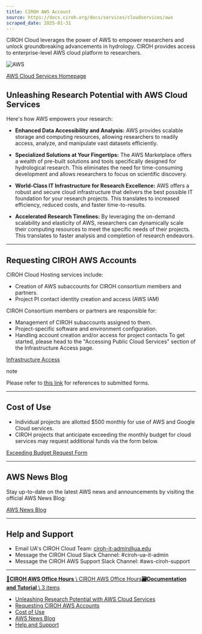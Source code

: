 ```yaml
---
title: CIROH AWS Account
source: https://docs.ciroh.org/docs/services/cloudservices/aws
scraped_date: 2025-01-31
---
```


CIROH Cloud leverages the power of AWS to empower researchers and unlock groundbreaking advancements in hydrology. CIROH provides access to enterprise-level AWS cloud platform to researchers.

![AWS](https://blog.adobe.com/en/publish/2021/08/31/media_1649ebc3fbbce0df508081913819d491fc3f7c7a9.png?width=750&format=png&optimize=medium)

[AWS Cloud Services Homepage](https://aws.amazon.com/)

## Unleashing Research Potential with AWS Cloud Services

Here's how AWS empowers your research:

- **Enhanced Data Accessibility and Analysis:** AWS provides scalable storage and computing resources, allowing researchers to readily access, analyze, and manipulate vast datasets efficiently.

- **Specialized Solutions at Your Fingertips:** The AWS Marketplace offers a wealth of pre-built solutions and tools specifically designed for hydrological research. This eliminates the need for time-consuming development and allows researchers to focus on scientific discovery.

- **World-Class IT Infrastructure for Research Excellence:** AWS offers a robust and secure cloud infrastructure that delivers the best possible IT foundation for your research projects. This translates to increased efficiency, reduced costs, and faster time-to-results.

- **Accelerated Research Timelines:** By leveraging the on-demand scalability and elasticity of AWS, researchers can dynamically scale their computing resources to meet the specific needs of their projects. This translates to faster analysis and completion of research endeavors.


* * *

## Requesting CIROH AWS Accounts

CIROH Cloud Hosting services include:

- Creation of AWS subaccounts for CIROH consortium members and partners.
- Project PI contact identity creation and access (AWS IAM)

CIROH Consortium members or partners are responsible for:

- Management of CIROH subaccounts assigned to them.
- Project-specific software and environment configuration.
- Handling account creation and/or access for project contacts
To get started, please head to the "Accessing Public Cloud Services" section of the Infrastructure Access page.

[Infrastructure Access](https://docs.ciroh.org/docs/services/access#accessing-public-cloud-services)

note

Please refer to [this link](https://github.com/CIROH-UA/NGIAB-CloudInfra/issues?q=is%3Aissue+is%3Aclosed+label%3Aaws) for references to submitted forms.

* * *

## Cost of Use

- Individual projects are allotted $500 monthly for use of AWS and Google Cloud services.
- CIROH projects that anticipate exceeding the monthly budget for cloud services may request additional funds via the form below.

[Exceeding Budget Request Form](https://github.com/CIROH-UA/NGIAB-CloudInfra/issues/new?assignees=&labels=infrastructure&projects=&template=exceeding_budget_request.md&title=)

* * *

## AWS News Blog

Stay up-to-date on the latest AWS news and announcements by visiting the official AWS News Blog:

[AWS News Blog](https://aws.amazon.com/blogs/aws/)

* * *

## Help and Support

- Email UA's CIROH Cloud Team: [ciroh-it-admin@ua.edu](mailto:ciroh-it-admin@ua.edu)
- Message the CIROH Cloud Slack Channel: #ciroh-ua-it-admin
- Message the CIROH AWS Support Slack Channel: #aws-ciroh-support

* * *

[**📄️CIROH AWS Office Hours** \\
CIROH AWS Office Hours](https://docs.ciroh.org/docs/services/cloudservices/aws/officehours)[**🗃️Documentation and Tutorial** \\
3 items](https://docs.ciroh.org/docs/services/cloudservices/aws/documentation/)

- [Unleashing Research Potential with AWS Cloud Services](https://docs.ciroh.org/docs/services/cloudservices/aws/#unleashing-research-potential-with-aws-cloud-services)
- [Requesting CIROH AWS Accounts](https://docs.ciroh.org/docs/services/cloudservices/aws/#requesting-ciroh-aws-accounts)
- [Cost of Use](https://docs.ciroh.org/docs/services/cloudservices/aws/#cost-of-use)
- [AWS News Blog](https://docs.ciroh.org/docs/services/cloudservices/aws/#aws-news-blog)
- [Help and Support](https://docs.ciroh.org/docs/services/cloudservices/aws/#help-and-support)